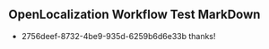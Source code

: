 ## OpenLocalization Workflow Test MarkDown
* 2756deef-8732-4be9-935d-6259b6d6e33b thanks!

<!--HONumber=Sep16_HO1-->


